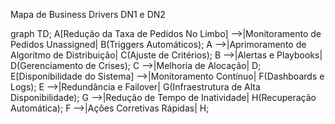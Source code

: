 Mapa de Business Drivers DN1 e DN2

graph TD;
    A[Redução da Taxa de Pedidos No Limbo] -->|Monitoramento de Pedidos Unassigned| B(Triggers Automáticos);
    A -->|Aprimoramento de Algoritmo de Distribuição| C(Ajuste de Critérios);
    B -->|Alertas e Playbooks| D(Gerenciamento de Crises);
    C -->|Melhoria de Alocação| D;
    E[Disponibilidade do Sistema] -->|Monitoramento Contínuo| F(Dashboards e Logs);
    E -->|Redundância e Failover| G(Infraestrutura de Alta Disponibilidade);
    G -->|Redução de Tempo de Inatividade| H(Recuperação Automática);
    F -->|Ações Corretivas Rápidas| H;
